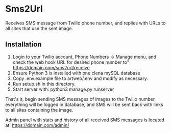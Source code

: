 
# Sms2Url

Receives SMS message from Twilio phone number, and replies with URLs to all sites that use the sent image.

## Installation

1.  Login to your Twilio account, Phone Numbers -&gt; Manage menu, and check the web hook URL for desired phone number to"  https://domain.com/sms2url/receive
2.  Ensure Python 3 is installed with one clena mySQL database
3. Copy .env.example file to artweb/.env and modify as necessary.
4.  Run setup.sh in this directory.
5.  Start server with:  python3 manage.py runserver

That's it, begin sending SMS messages of images to the Twilio number, everything will be logged in database, and SMS will be sent back with links to all sites containing the image.

Admin panel with stats and history of all received SMS messages is located at:
    https://domain.com/admin/



